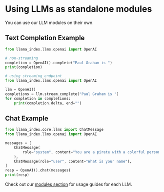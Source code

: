 # Using LLMs as standalone modules

You can use our LLM modules on their own.

## Text Completion Example

```python
from llama_index.llms.openai import OpenAI

# non-streaming
completion = OpenAI().complete("Paul Graham is ")
print(completion)

# using streaming endpoint
from llama_index.llms.openai import OpenAI

llm = OpenAI()
completions = llm.stream_complete("Paul Graham is ")
for completion in completions:
    print(completion.delta, end="")
```

## Chat Example

```python
from llama_index.core.llms import ChatMessage
from llama_index.llms.openai import OpenAI

messages = [
    ChatMessage(
        role="system", content="You are a pirate with a colorful personality"
    ),
    ChatMessage(role="user", content="What is your name"),
]
resp = OpenAI().chat(messages)
print(resp)
```

Check out our [modules section](modules.md) for usage guides for each LLM.
